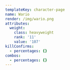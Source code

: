 ```yaml
---
templateKey: character-page
name: Wario
render: /img/wario.png
attributes:
  weight:
    class: heavyweight
    rank: '11'
    value: '107'
killConfirms:
  - percentages: {}
combos:
  - percentages: {}
---
```


